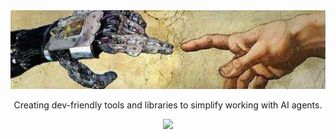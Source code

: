 <div align="center">
<img src="./hybrid_intelligence.jfif">

Creating dev-friendly tools and libraries to simplify working with AI agents.

<a href="https://github.com/synacktraa">
    <img src="https://github-stats-alpha.vercel.app/api?username=synacktraa&cc=000000&tc=F79E1E&ic=fff&bc=0000" width=550px>
</a>

</div>
